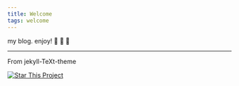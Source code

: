 ```yaml
---
title: Welcome
tags: welcome
---
```


my blog. enjoy! :ghost: :ghost: :ghost:

---

From jekyll-TeXt-theme

[![Star This Project](https://img.shields.io/github/stars/kitian616/jekyll-TeXt-theme.svg?label=Stars&style=social)](https://github.com/kitian616/jekyll-TeXt-theme/)
